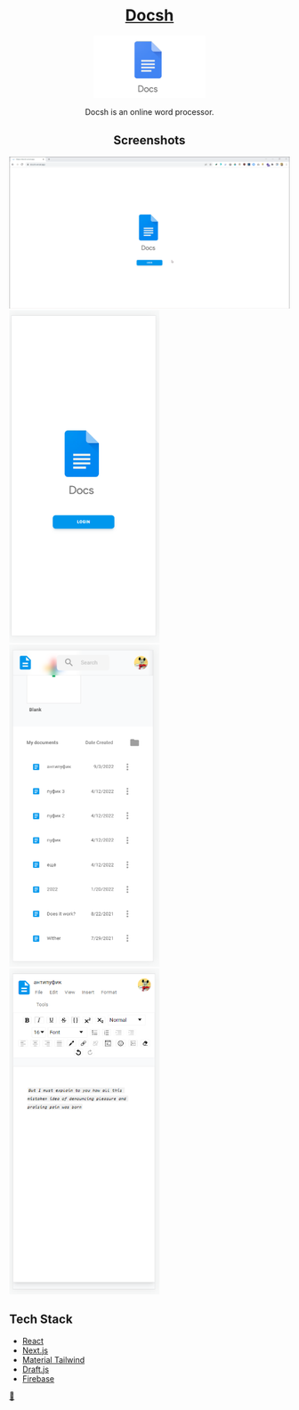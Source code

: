<div align="center">
	<h1><a href="https://docsh.vercel.app/">Docsh</a></h1>
	<img src="public/images/docs.png" alt="Logo" width="200"/>

Docsh is an online word processor.

<h2>Screenshots</h2>

</div>

![flow](/flow.gif)
<img src="login.png" width="270"/>
<img src="docsh.png" width="270"/>
<img src="document.png" width="270"/>

## Tech Stack

-   [React](https://reactjs.org/)
-   [Next.js](https://nextjs.org/)
-   [Material Tailwind](https://www.material-tailwind.com/)
-   [Draft.js](https://draftjs.org/)
-   [Firebase](https://firebase.google.com/)

<a href="https://docsh.vercel.app/">📄</a>
